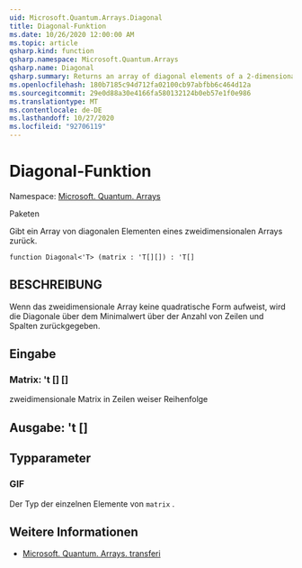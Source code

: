 ```yaml
---
uid: Microsoft.Quantum.Arrays.Diagonal
title: Diagonal-Funktion
ms.date: 10/26/2020 12:00:00 AM
ms.topic: article
qsharp.kind: function
qsharp.namespace: Microsoft.Quantum.Arrays
qsharp.name: Diagonal
qsharp.summary: Returns an array of diagonal elements of a 2-dimensional array
ms.openlocfilehash: 180b7185c94d712fa02100cb97abfbb6c464d12a
ms.sourcegitcommit: 29e0d88a30e4166fa580132124b0eb57e1f0e986
ms.translationtype: MT
ms.contentlocale: de-DE
ms.lasthandoff: 10/27/2020
ms.locfileid: "92706119"
---
```

# <a name="diagonal-function"></a>Diagonal-Funktion

Namespace: [Microsoft. Quantum. Arrays](xref:Microsoft.Quantum.Arrays)

Paketen [](https://nuget.org/packages/)


Gibt ein Array von diagonalen Elementen eines zweidimensionalen Arrays zurück.

```qsharp
function Diagonal<'T> (matrix : 'T[][]) : 'T[]
```


## <a name="description"></a>BESCHREIBUNG

Wenn das zweidimensionale Array keine quadratische Form aufweist, wird die Diagonale über dem Minimalwert über der Anzahl von Zeilen und Spalten zurückgegeben.

## <a name="input"></a>Eingabe

### <a name="matrix--t"></a>Matrix: 't [] []

zweidimensionale Matrix in Zeilen weiser Reihenfolge



## <a name="output--t"></a>Ausgabe: 't []



## <a name="type-parameters"></a>Typparameter

### <a name="t"></a>GIF

Der Typ der einzelnen Elemente von `matrix` .

## <a name="see-also"></a>Weitere Informationen

- [Microsoft. Quantum. Arrays. transferi](xref:Microsoft.Quantum.Arrays.Transposed)